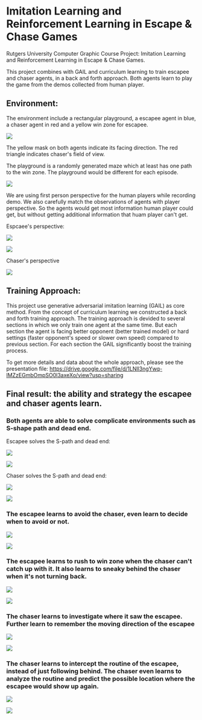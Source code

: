 # Imitation Learning and Reinforcement Learning in Escape & Chase Games

Rutgers University Computer Graphic Course Project: Imitation Learning and Reinforcement Learning in Escape & Chase Games. 

This project combines with GAIL and curriculum learning to train escapee and chaser agents, in a back and forth approach. Both agents learn to play the game from the demos collected from human player.

## Environment:

The environment include a rectangular playground, a escapee agent in blue, a chaser agent in red and a yellow win zone for escapee.

![](https://github.com/Yunao-Shen/MARL_Escape-Chase/tree/master/EscapeAndChase/Images/environment.png)

The yellow mask on both agents indicate its facing direction. The red triangle indicates chaser's field of view.

The playground is a randomly generated maze which at least has one path to the win zone. The playground would be different for each episode.

![](https://github.com/Yunao-Shen/MARL_Escape-Chase/tree/master/EscapeAndChase/Images/generateGround.gif)

We are using first person perspective for the human players while recording demo. We also carefully match the observations of agents with player perspective. So the agents would get most information human player could get, but without getting additional information that huam player can't get.

Espcaee's perspective:

![](https://github.com/Yunao-Shen/MARL_Escape-Chase/tree/master/EscapeAndChase/Images/escapee_stealth.png)

![](https://github.com/Yunao-Shen/MARL_Escape-Chase/tree/master/EscapeAndChase/Images/escapee_detected.png)

Chaser's perspective

![](https://github.com/Yunao-Shen/MARL_Escape-Chase/tree/master/EscapeAndChase/Images/chaser.png)

## Training Approach:
This project use generative adversarial imitation learning (GAIL) as core method. From the concept of curriculum learning we constructed a back and forth training approach. The training approach is devided to several sections in which we only train one agent at the same time. But each section the agent is facing better opponent (better trained model) or hard settings (faster opponent's speed or slower own speed) compared to previous section. For each section the GAIL significantly boost the training process. 

To get more details and data about the whole approach, please see the presentation file: https://drive.google.com/file/d/1LNll3ngYwq-lMZzEGmbOmpSO0l3axeXo/view?usp=sharing

## Final result: the ability and strategy the escapee and chaser agents learn.

### Both agents are able to solve complicate environments such as S-shape path and dead end.

Escapee solves the S-path and dead end:

![](https://github.com/Yunao-Shen/MARL_Escape-Chase/tree/master/EscapeAndChase/Images/Spath_escapee.gif)

![](https://github.com/Yunao-Shen/MARL_Escape-Chase/tree/master/EscapeAndChase/Images/Dend_escapee.gif)

Chaser solves the S-path and dead end:

![](https://github.com/Yunao-Shen/MARL_Escape-Chase/tree/master/EscapeAndChase/Images/Spath_chaser.gif)

![](https://github.com/Yunao-Shen/MARL_Escape-Chase/tree/master/EscapeAndChase/Images/Dend_chaser.gif)

### The escapee learns to avoid the chaser, even learn to decide when to avoid or not.

![](https://github.com/Yunao-Shen/MARL_Escape-Chase/tree/master/EscapeAndChase/Images/avoid1.gif)

![](https://github.com/Yunao-Shen/MARL_Escape-Chase/tree/master/EscapeAndChase/Images/whentoavoid.gif)

### The escapee learns to rush to win zone when the chaser can't catch up with it. It also learns to sneaky behind the chaser when it's not turning back.

![](https://github.com/Yunao-Shen/MARL_Escape-Chase/tree/master/EscapeAndChase/Images/rush.gif)

![](https://github.com/Yunao-Shen/MARL_Escape-Chase/tree/master/EscapeAndChase/Images/sneaky.gif)

### The chaser learns to investigate where it saw the escapee. Further learn to remember the moving direction of the escapee

![](https://github.com/Yunao-Shen/MARL_Escape-Chase/tree/master/EscapeAndChase/Images/investigate.gif)

![](https://github.com/Yunao-Shen/MARL_Escape-Chase/tree/master/EscapeAndChase/Images/investigate2.gif)

### The chaser learns to intercept the routine of the escapee, instead of just following behind. The chaser even learns to analyze the routine and predict the possible location where the escapee would show up again.

![](https://github.com/Yunao-Shen/MARL_Escape-Chase/tree/master/EscapeAndChase/Images/intercept.gif)

![](https://github.com/Yunao-Shen/MARL_Escape-Chase/tree/master/EscapeAndChase/Images/intercept2.gif)